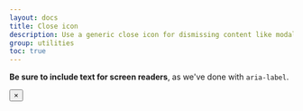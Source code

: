 ```yaml
---
layout: docs
title: Close icon
description: Use a generic close icon for dismissing content like modals and alerts.
group: utilities
toc: true
---
```


**Be sure to include text for screen readers**, as we've done with `aria-label`.


<button type="button" class="close" aria-label="Close">
  <span aria-hidden="true">&times;</span>
</button>


